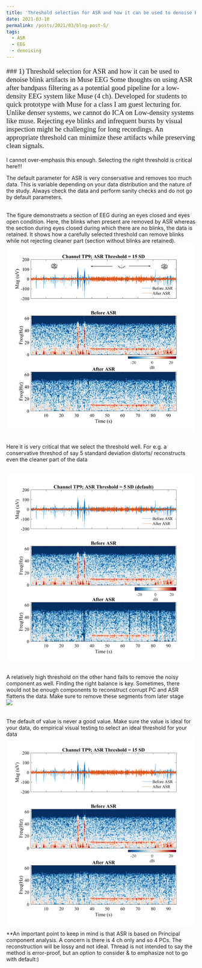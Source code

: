 ```yaml
---
title: 'Threshold selection for ASR and how it can be used to denoise blink artifacts in Muse EEG'
date: 2021-03-10
permalink: /posts/2021/03/blog-post-5/
tags:
  - ASR
  - EEG
  - denoising
---
```


<p style="font-family: Garamond; font-size:14pt; font-style:normal">
### 1) Threshold selection for ASR and how it can be used to denoise blink artifacts in Muse EEG
Some thoughts on using ASR after bandpass filtering as a potential good pipeline for a low-density EEG system like Muse (4 ch). Developed for students to quick prototype with Muse for a class I am guest lecturing for. Unlike denser systems, we cannot do ICA on Low-density systems like muse.  Rejecting eye blinks and infrequent bursts by visual inspection might be challenging for long recordings.  An appropriate threshold can minimize these artifacts while preserving clean signals.


I cannot over-emphasis this enough. Selecting the right threshold is critical here!!! 

The default parameter for ASR is very conservative and removes too much data. This is variable depending on your data distribution and the nature of the study. Always check the data and perform sanity checks and do not go by default parameters.


<br/>  The figure demonstraets a section of EEG during an eyes closed and eyes open condition. Here, the blinks when present are removed by ASR whereas the section during eyes closed during which there are no blinks, the data is retained.
It shows how a carefully selected threshold can remove blinks while not rejecting cleaner part (section without blinks are retained).
<br/><img src='/images/ASR_cleaning.png' width=500 align=center >


<br/> Here it is very critical that we select the threshold well. For e.g. a conservative threshod of say 5 standard deviation distorts/ reconstructs even the cleaner part of the data


<br/><img src='/images/ASR_cleaned_5.png' width=500 align=center >


<br/> A relatively high threshold on the other hand fails to remove the noisy component as well. Finding the right balance is key. Sometimes, there would not be enough components to reconstruct corrupt PC and ASR flattens the data. Make sure to remove these segments from later stage
<br/><img src='/images/ASR_cleaned_50.png width=500 align=center'>

<br/> The default of value is never a good value. Make sure the value is ideal for your data, do empirical visual testing to select an ideal threshold for your data
<br/><img src='/images/ASR_cleaned_15.png' width=500 align=center >


**An important point to keep in mind is that ASR is based on Principal component analysis. A concern is there is 4 ch only and so 4 PCs. The reconstruction will be lossy and not ideal. Thread is not intended to say the method is error-proof, but an option to consider & to emphasize not to go with default:)


    

